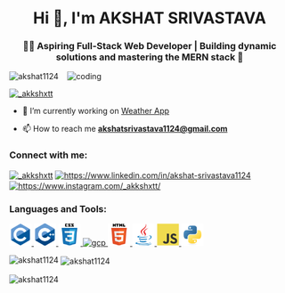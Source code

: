 <h1 align="center">Hi 👋, I'm AKSHAT SRIVASTAVA</h1>
<h3 align="center">👨‍💻 Aspiring Full-Stack Web Developer | Building dynamic solutions and mastering the MERN stack 🚀</h3>

<img align="right" alt="coding" width="400" src="https://media3.giphy.com/media/Ll22OhMLAlVDb8UQWe/giphy_s.gif">


<p align="left"> <img src="https://komarev.com/ghpvc/?username=akshat1124&label=Profile%20views&color=0e75b6&style=flat" alt="akshat1124" /> </p>

<p align="left"> <a href="https://twitter.com/_akkshxtt" target="blank"><img src="https://img.shields.io/twitter/follow/_akkshxtt?logo=twitter&style=for-the-badge" alt="_akkshxtt" /></a> </p>

- 🔭 I’m currently working on [Weather App](https://akshat1124.github.io/Weather-App/)

- 📫 How to reach me **akshatsrivastava1124@gmail.com**

<h3 align="left">Connect with me:</h3>
<p align="left">
<a href="https://twitter.com/_akkshxtt" target="blank"><img align="center" src="https://raw.githubusercontent.com/rahuldkjain/github-profile-readme-generator/master/src/images/icons/Social/twitter.svg" alt="_akkshxtt" height="30" width="40" /></a>
<a href="https://linkedin.com/in/https://www.linkedin.com/in/akshat-srivastava1124" target="blank"><img align="center" src="https://raw.githubusercontent.com/rahuldkjain/github-profile-readme-generator/master/src/images/icons/Social/linked-in-alt.svg" alt="https://www.linkedin.com/in/akshat-srivastava1124" height="30" width="40" /></a>
<a href="https://instagram.com/https://www.instagram.com/_akkshxtt/" target="blank"><img align="center" src="https://raw.githubusercontent.com/rahuldkjain/github-profile-readme-generator/master/src/images/icons/Social/instagram.svg" alt="https://www.instagram.com/_akkshxtt/" height="30" width="40" /></a>
</p>

<h3 align="left">Languages and Tools:</h3>
<p align="left"> <a href="https://www.cprogramming.com/" target="_blank" rel="noreferrer"> <img src="https://raw.githubusercontent.com/devicons/devicon/master/icons/c/c-original.svg" alt="c" width="40" height="40"/> </a> <a href="https://www.w3schools.com/cpp/" target="_blank" rel="noreferrer"> <img src="https://raw.githubusercontent.com/devicons/devicon/master/icons/cplusplus/cplusplus-original.svg" alt="cplusplus" width="40" height="40"/> </a> <a href="https://www.w3schools.com/css/" target="_blank" rel="noreferrer"> <img src="https://raw.githubusercontent.com/devicons/devicon/master/icons/css3/css3-original-wordmark.svg" alt="css3" width="40" height="40"/> </a> <a href="https://cloud.google.com" target="_blank" rel="noreferrer"> <img src="https://www.vectorlogo.zone/logos/google_cloud/google_cloud-icon.svg" alt="gcp" width="40" height="40"/> </a> <a href="https://www.w3.org/html/" target="_blank" rel="noreferrer"> <img src="https://raw.githubusercontent.com/devicons/devicon/master/icons/html5/html5-original-wordmark.svg" alt="html5" width="40" height="40"/> </a> <a href="https://www.java.com" target="_blank" rel="noreferrer"> <img src="https://raw.githubusercontent.com/devicons/devicon/master/icons/java/java-original.svg" alt="java" width="40" height="40"/> </a> <a href="https://developer.mozilla.org/en-US/docs/Web/JavaScript" target="_blank" rel="noreferrer"> <img src="https://raw.githubusercontent.com/devicons/devicon/master/icons/javascript/javascript-original.svg" alt="javascript" width="40" height="40"/> </a> <a href="https://www.python.org" target="_blank" rel="noreferrer"> <img src="https://raw.githubusercontent.com/devicons/devicon/master/icons/python/python-original.svg" alt="python" width="40" height="40"/> </a> </p>

<p><img align="left" src="https://github-readme-stats.vercel.app/api/top-langs?username=akshat1124&show_icons=true&locale=en&layout=compact" alt="akshat1124" /></p>

<p>&nbsp;<img align="center" src="https://github-readme-stats.vercel.app/api?username=akshat1124&show_icons=true&locale=en" alt="akshat1124" /></p>

<p><img align="center" src="https://github-readme-streak-stats.herokuapp.com/?user=akshat1124&" alt="akshat1124" /></p>
